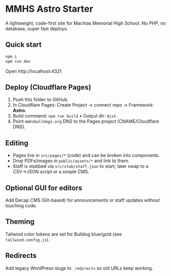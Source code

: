# MMHS Astro Starter

A lightweight, code-first site for Machias Memorial High School. No PHP, no database, super fast deploys.

## Quick start
```bash
npm i
npm run dev
```
Open http://localhost:4321

## Deploy (Cloudflare Pages)
1. Push this folder to GitHub.
2. In Cloudflare Pages: Create Project → connect repo → Framework: **Astro**.
3. Build command: `npm run build` • Output dir: `dist`.
4. Point `mmhsbulldogs.org` DNS to the Pages project (CNAME/Cloudflare DNS).

## Editing
- Pages live in `src/pages/*` (code) and can be broken into components.
- Drop PDFs/images in `public/assets/*` and link to them.
- Staff is stubbed via `src/stub/staff.json` to start; later swap to a CSV→JSON script or a simple CMS.

## Optional GUI for editors
Add Decap CMS (Git-based) for announcements or staff updates without touching code.

## Theming
Tailwind color tokens are set for Bulldog blue/gold (see `tailwind.config.js`).

## Redirects
Add legacy WordPress slugs to `_redirects` so old URLs keep working.

